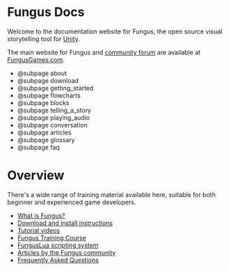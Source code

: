 # Fungus Docs

Welcome to the documentation website for Fungus, the open source visual storytelling tool for [Unity](http://unity3d.com).

The main website for Fungus and [community forum](http://fungusgames.com/forum) are available at [FungusGames.com](http://fungusgames.com).

* @subpage about
* @subpage download
* @subpage getting_started
* @subpage flowcharts
* @subpage blocks
* @subpage telling_a_story
* @subpage playing_audio
* @subpage conversation
* @subpage articles
* @subpage glossary
* @subpage faq

# Overview

There's a wide range of training material available here, suitable for both beginner and experienced game developers. 

- [What is Fungus?](about/index.md)
- [Download and install instructions](download/index.md)
- [Tutorial videos](tutorial_videos/index.md)
- [Fungus Training Course](training_course/index.md)
- [FungusLua scripting system](fungus_lua/index.md)
- [Articles by the Fungus community](articles/index.md)
- [Frequently Asked Questions](faq/index.md)
